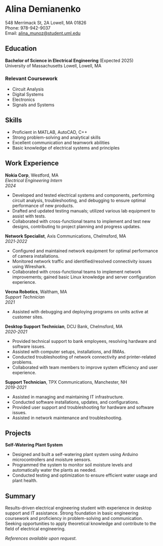 # Alina Demianenko
548 Merrimack St, 2A Lowell, MA 01826  
Phone: 978-942-9037  
Email: alina_munoz@student.uml.edu  

## Education  
**Bachelor of Science in Electrical Engineering** (Expected 2025)  
University of Massachusetts Lowell, Lowell, MA  

### Relevant Coursework  
- Circuit Analysis  
- Digital Systems  
- Electronics  
- Signals and Systems  

## Skills  
- Proficient in MATLAB, AutoCAD, C++  
- Strong problem-solving and analytical skills  
- Excellent communication and teamwork abilities  
- Basic knowledge of electrical systems and principles  

## Work Experience  
**Nokia Corp**, Westford, MA  
*Electrical Engineering Intern*  
*2024*  
- Developed and tested electrical systems and components, performing circuit analysis, troubleshooting, and debugging to ensure optimal performance of new products.  
- Drafted and updated testing manuals; utilized various lab equipment to assist with tests.  
- Collaborated with cross-functional teams to implement and test new designs, contributing to project planning and progress updates.  

**Network Specialist**, Axis Communications, Chelmsford, MA  
*2021-2022*  
- Configured and maintained network equipment for optimal performance of camera installations.  
- Monitored network traffic and identified/resolved connectivity issues using Wireshark.  
- Collaborated with cross-functional teams to implement network improvements; gained basic Linux knowledge and server configuration experience.  

**Vecna Robotics**, Waltham, MA  
*Support Technician*  
*2021*  
- Assisted with debugging and deploying programs on units active at customer sites.  

**Desktop Support Technician**, DCU Bank, Chelmsford, MA  
*2020-2021*  
- Provided technical support to bank employees, resolving hardware and software issues.  
- Assisted with computer setups, installations, and RMAs.  
- Conducted troubleshooting of network connectivity and printer-related problems.  
- Collaborated with team members to improve system efficiency and user experience.  

**Support Technician**, TPX Communications, Manchester, NH  
*2019-2021*  
- Assisted in managing and maintaining IT infrastructure.  
- Conducted software installations, updates, and configurations.  
- Provided user support and troubleshooting for hardware and software issues.  
- Assisted in network maintenance and troubleshooting.  

## Projects  
**Self-Watering Plant System**  
- Designed and built a self-watering plant system using Arduino microcontrollers and moisture sensors.  
- Programmed the system to monitor soil moisture levels and automatically water the plants as needed.  
- Conducted testing and optimization to ensure efficient water usage and plant health.  

## Summary  
Results-driven electrical engineering student with experience in desktop support and IT assistance. Strong foundation in basic engineering coursework and proficiency in problem-solving and communication. Seeking opportunities to apply theoretical knowledge and contribute to the field of electrical engineering.  

*References available upon request.*
